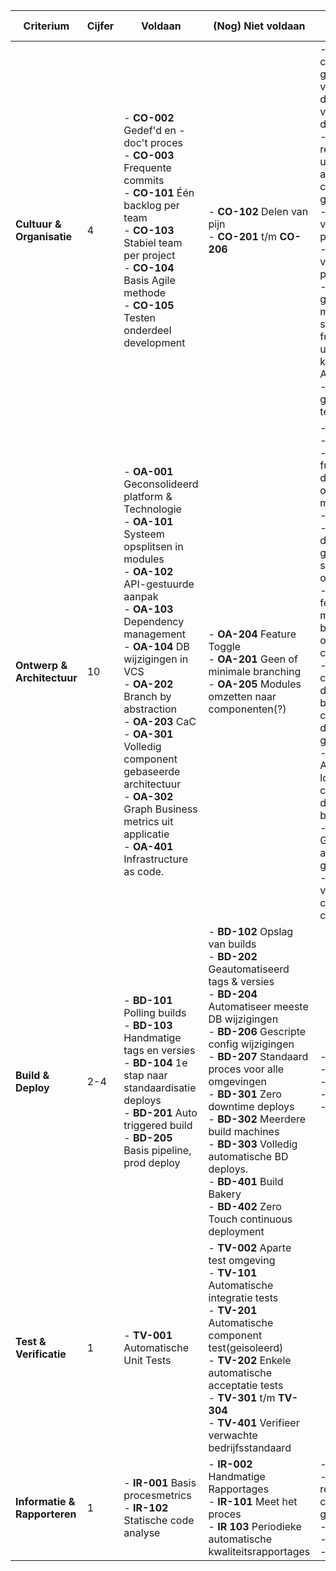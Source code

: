 | **Criterium**                | **Cijfer** | **Voldaan**                                                                                                                                                                                                                                                                                                                                                                                                                          | **(Nog) Niet voldaan**                                                                                                                                                                                                                                                                                                                                                                                                                            | **Toelichting voldaan**                                                                                                                                                                                                                                                                                                                                                                                                                                                                                                                                                                                                                                                                                                                              | **Toelichting niet voldaan**                                                                                                                                                    |
|------------------------------|------------|--------------------------------------------------------------------------------------------------------------------------------------------------------------------------------------------------------------------------------------------------------------------------------------------------------------------------------------------------------------------------------------------------------------------------------------|---------------------------------------------------------------------------------------------------------------------------------------------------------------------------------------------------------------------------------------------------------------------------------------------------------------------------------------------------------------------------------------------------------------------------------------------------|------------------------------------------------------------------------------------------------------------------------------------------------------------------------------------------------------------------------------------------------------------------------------------------------------------------------------------------------------------------------------------------------------------------------------------------------------------------------------------------------------------------------------------------------------------------------------------------------------------------------------------------------------------------------------------------------------------------------------------------------------|---------------------------------------------------------------------------------------------------------------------------------------------------------------------------------|
| **Cultuur & Organisatie**    | 4          | - **CO-002** Gedef'd en -doc't proces<br>- **CO-003** Frequente commits<br>- **CO-101** Één backlog per team<br>- **CO-103** Stabiel team per project<br>- **CO-104** Basis Agile methode<br>- **CO-105** Testen onderdeel development                                                                                                                                                                                               | - **CO-102** Delen van pijn<br>- **CO-201** t/m **CO-206**                                                                                                                                                                                                                                                                                                                                                                                        | - **CO-002** Voordat code word geschreven verwerken we eerst de applicatiestructuur van de wijziging in de documentatie<br>- **CO-003** Er worden regelmatig uitbreidingen aan de applicatie en configuratie gecommit.<br>- **CO-101** nvt vanwege projectindeling<br>- **CO-103** nvt vanwege projectindeling<br>- **CO-104** We maken gebruik van story mapping en user stories voor functionele uitbreidingen, wat kenmerken zijn van Agile<br>- **CO-105** We maken gebruik van unit testing                                                                                                                                                                                                                                                     | - **CO-102** We verdelen de werktaken niet gelijk, niet iedereen komt aan elk onderdeel toe<br>- **CO-201** t/m **CO-206** Niet toegepast                                       |
| **Ontwerp & Architectuur**   | 10         | - **OA-001** Geconsolideerd platform & Technologie<br>- **OA-101** Systeem opsplitsen in modules<br>- **OA-102** API-gestuurde aanpak<br>- **OA-103** Dependency management<br>- **OA-104** DB wijzigingen in VCS<br>- **OA-202** Branch by abstraction<br>- **OA-203** CaC<br>- **OA-301** Volledig component gebaseerde architectuur<br>- **OA-302** Graph Business metrics uit applicatie<br>- **OA-401** Infrastructure as code. | - **OA-204** Feature Toggle<br>- **OA-201** Geen of minimale branching<br>- **OA-205** Modules omzetten naar componenten(?)                                                                                                                                                                                                                                                                                                                       | - **OA-001** ...<br>- **OA-101** ...<br>- **OA-102** De functionaliteiten van de applicatie zijn opgesplitst in meerdere APIs <br>- **OA-103** ...<br>- **OA-104** De database wordt gemanaged met scripts die op github opgeslagen worden.<br>- **OA-202** Voor elke feature of user story maken we een aparte branch aan die bouwt op de bestaande code.<br>- **OA-203** Alle configuratie rondom deployments staan beschreven in configuratiebestanden die ook met VCS gemanaged worden.<br>- **OA-301** Applicatiecode is logisch ingedeeld in componenten. Zoals de APIs en message broker etc.<br>- **OA-302** Met Grafana kan de applicatie gemonitored worden<br>- **OA-401** De volledige kubernetes configuratie staat als code vastgelegd | - **OA-201** Voor elke feature wordt er wel een branch aangemaakt.<br><br>- **OA-204** Door laat mergen van features, geen mogelijkheid voor feature toggle<br>- **OA-205** ... |
| **Build & Deploy**           | 2-4        | - **BD-101** Polling builds<br>- **BD-103** Handmatige tags en versies<br>- **BD-104** 1e stap naar standaardisatie deploys<br>- **BD-201** Auto triggered build<br>- **BD-205** Basis pipeline, prod deploy                                                                                                                                                                                                                         | - **BD-102** Opslag van builds<br>- **BD-202** Geautomatiseerd tags & versies<br>- **BD-204** Automatiseer meeste DB wijzigingen<br>- **BD-206** Gescripte config wijzigingen<br>- **BD-207** Standaard proces voor alle omgevingen<br>- **BD-301** Zero downtime deploys<br>- **BD-302** Meerdere build machines<br>- **BD-303** Volledig automatische BD deploys.<br>- **BD-401** Build Bakery<br>- **BD-402** Zero Touch continuous deployment | - **BD-101**<br>- **BD-103**<br>- **BD-104**<br>- **BD-201**<br>- **BD-205**                                                                                                                                                                                                                                                                                                                                                                                                                                                                                                                                                                                                                                                                         | - **BD-102**<br>- **BD-202**<br>- **BD-204**<br>- **BD-206**<br>- **BD-207**                                                                                                    |
| **Test & Verificatie**       | 1          | - **TV-001** Automatische Unit Tests                                                                                                                                                                                                                                                                                                                                                                                                 | - **TV-002** Aparte test omgeving<br>- **TV-101** Automatische integratie tests<br>- **TV-201** Automatische component test(geisoleerd)<br>- **TV-202** Enkele automatische acceptatie tests<br>- **TV-301** t/m **TV-304**<br>- **TV-401** Verifieer verwachte bedrijfsstandaard                                                                                                                                                                 |                                                                                                                                                                                                                                                                                                                                                                                                                                                                                                                                                                                                                                                                                                                                                      |                                                                                                                                                                                 |
| **Informatie & Rapporteren** | 1          | - **IR-001** Basis procesmetrics<br>- **IR-102** Statische code analyse                                                                                                                                                                                                                                                                                                                                                              | - **IR-002** Handmatige Rapportages<br>- **IR-101** Meet het proces<br>- **IR 103** Periodieke automatische kwaliteitsrapportages                                                                                                                                                                                                                                                                                                                 | - **IR-001**<br>- **IR-102** Bij elke pull request wordt de code handmatig gereviewd.<br>- **IR-201 t/m 203**<br>- **IR-301 t/m 303**<br>- **IR-401 t/m 402                                                                                                                                                                                                                                                                                                                                                                                                                                                                                                                                                                                          |                                                                                                                                                                                 |